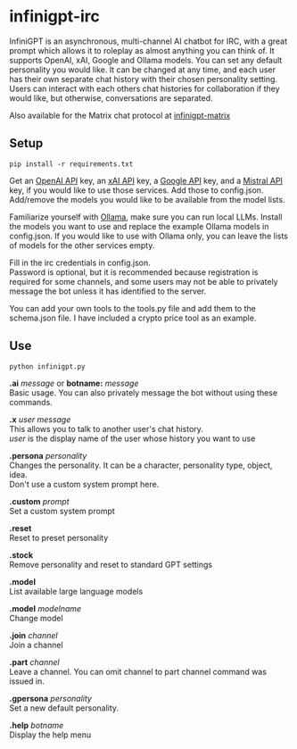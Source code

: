 # infinigpt-irc
InfiniGPT is an asynchronous, multi-channel AI chatbot for IRC, with a great prompt which allows it to roleplay as almost anything you can think of.  It supports OpenAI, xAI, Google and Ollama models. You can set any default personality you would like.  It can be changed at any time, and each user has their own separate chat history with their chosen personality setting.  Users can interact with each others chat histories for collaboration if they would like, but otherwise, conversations are separated.  

Also available for the Matrix chat protocol at [infinigpt-matrix](https://github.com/h1ddenpr0cess20/infinigpt-matrix/)

## Setup

```
pip install -r requirements.txt
```

Get an [OpenAI API](https://platform.openai.com/signup) key, an [xAI API](https://accounts.x.ai/) key, a [Google API](https://aistudio.google.com/apikey) key, and a [Mistral API](https://mistral.ai/) key, if you would like to use those services.  Add those to config.json.  Add/remove the models you would like to be available from the model lists.  

Familiarize yourself with [Ollama](http://ollama.com/), make sure you can run local LLMs.  Install the models you want to use and replace the example Ollama models in config.json.  If you would like to use with Ollama only, you can leave the lists of models for the other services empty.  

Fill in the irc credentials in config.json.  
Password is optional, but it is recommended because registration is required for some channels, and some users may not be able to privately message the bot unless it has identified to the server.

You can add your own tools to the tools.py file and add them to the schema.json file.  I have included a crypto price tool as an example.

## Use
```
python infinigpt.py
```  
**.ai** _message_ or **botname:** _message_  
    Basic usage.  You can also privately message the bot without using these commands.
    
**.x** _user_ _message_  
    This allows you to talk to another user's chat history.  
    _user_ is the display name of the user whose history you want to use
     
**.persona** _personality_  
    Changes the personality.  It can be a character, personality type, object, idea.  
    Don't use a custom system prompt here.

**.custom** _prompt_  
    Set a custom system prompt
        
**.reset**  
    Reset to preset personality
    
**.stock**  
    Remove personality and reset to standard GPT settings

**.model**  
    List available large language models

**.model** _modelname_  
    Change model

**.join** _channel_   
    Join a channel

**.part** _channel_   
    Leave a channel.  You can omit channel to part channel command was issued in.

**.gpersona** _personality_  
    Set a new default personality.

**.help** _botname_  
    Display the help menu
